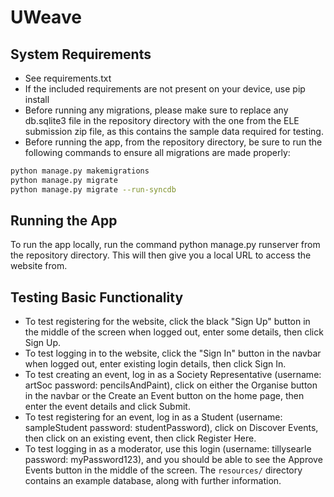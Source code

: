 # UWeave

## System Requirements
- See requirements.txt
- If the included requirements are not present on your device, use pip install
- Before running any migrations, please make sure to replace any db.sqlite3 file in the repository directory with the one from the ELE submission zip file, as this contains the sample data required for testing.
- Before running the app, from the repository directory, be sure to run the following commands to ensure all migrations are made properly:
```bash
python manage.py makemigrations
python manage.py migrate
python manage.py migrate --run-syncdb
```
## Running the App
To run the app locally, run the command python manage.py runserver from the repository directory.
This will then give you a local URL to access the website from.

## Testing Basic Functionality
- To test registering for the website, click the black "Sign Up" button in the middle of the screen when logged out, enter some details, then click Sign Up.
- To test logging in to the website, click the "Sign In" button in the navbar when logged out, enter existing login details, then click Sign In.
- To test creating an event, log in as a Society Representative (username: artSoc password: pencilsAndPaint), click on either the Organise button in the navbar or the Create an Event button on the home page, then enter the event details and click Submit.
- To test registering for an event, log in as a Student (username: sampleStudent password: studentPassword), click on Discover Events, then click on an existing event, then click Register Here. 
- To test logging in as a moderator, use this login (username: tillysearle password: myPassword123), and you should be able to see the Approve Events button in the middle of the screen.
The `resources/` directory contains an example database, along with further information.

